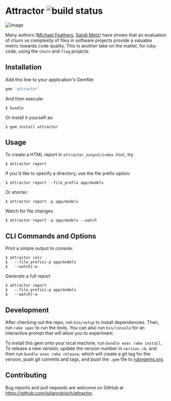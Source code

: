 # Attractor ![build status](https://travis-ci.org/julianrubisch/attractor.svg?branch=master)

![image](https://user-images.githubusercontent.com/4352208/64156443-1573a600-ce35-11e9-9422-265012e93a91.png)

Many authors ([Michael Feathers](https://www.agileconnection.com/article/getting-empirical-about-refactoring), [Sandi Metz](https://www.sandimetz.com/blog/2017/9/13/breaking-up-the-behemoth)) have shown that an evaluation of churn vs complexity of files in software projects provide a valuable metric towards code quality. This is another take on the matter, for ruby code, using the `churn` and `flog` projects.

## Installation

Add this line to your application's Gemfile:

```ruby
gem 'attractor'
```

And then execute:

    $ bundle

Or install it yourself as:

    $ gem install attractor

## Usage

To create a HTML report in `attractor_output/index.html`, try
    
    $ attractor report

If you'd like to specify a directory, use the file prefix option:

    $ attractor report --file_prefix app/models

Or shorter:

    $ attractor report -p app/models

Watch for file changes:

    $ attractor report -p app/models --watch

## CLI Commands and Options

Print a simple output to console:

    $ attractor calc
    $   --file_prefix|-p app/models
    $   --watch|-w

Generate a full report

    $ attractor report 
    $   --file_prefix|-p app/models
    $   --watch|-w

## Development

After checking out the repo, run `bin/setup` to install dependencies. Then, run `rake spec` to run the tests. You can also run `bin/console` for an interactive prompt that will allow you to experiment.

To install this gem onto your local machine, run `bundle exec rake install`. To release a new version, update the version number in `version.rb`, and then run `bundle exec rake release`, which will create a git tag for the version, push git commits and tags, and push the `.gem` file to [rubygems.org](https://rubygems.org).

## Contributing

Bug reports and pull requests are welcome on GitHub at https://github.com/julianrubisch/attractor.
